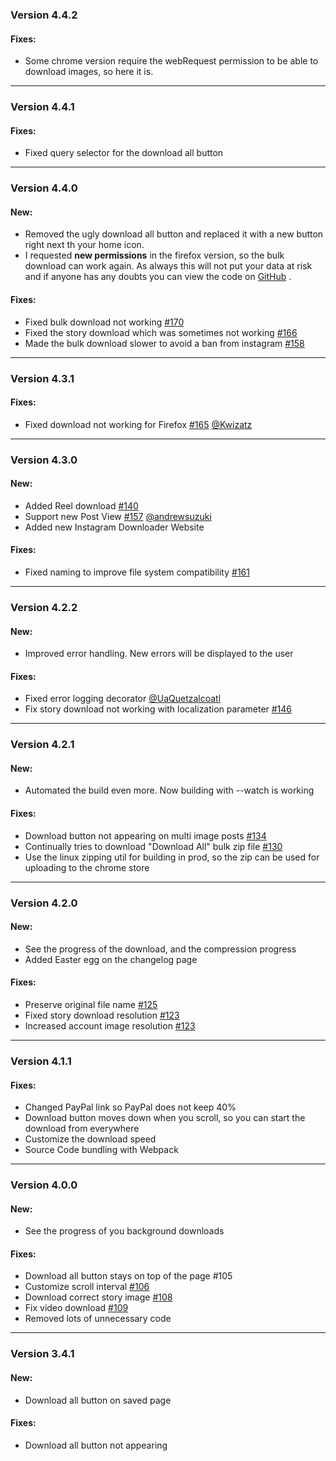 ### Version 4.4.2
#### Fixes:
+ Some chrome version require the webRequest permission to be able to download images, so here it is.

---

### Version 4.4.1
#### Fixes:
+ Fixed query selector for the download all button

---

### Version 4.4.0

#### New:

+ Removed the ugly download all button and replaced it with a new button right next th your home icon.
+ I requested **new permissions** in the firefox version, so the bulk download can work again. As always this will not
  put your data at risk and if anyone has any doubts you can view the code
  on [GitHub](https://github.com/HuiiBuh/InstagramDownloader) .

#### Fixes:

+ Fixed bulk download not working [#170](https://github.com/HuiiBuh/InstagramDownloader/issues/170)
+ Fixed the story download which was sometimes not
  working  [#166](https://github.com/HuiiBuh/InstagramDownloader/issues/166)
+ Made the bulk download slower to avoid a ban from
  instagram [#158](https://github.com/HuiiBuh/InstagramDownloader/issues/158)
  
---

### Version 4.3.1

#### Fixes:

+ Fixed download not working for
  Firefox [#165](https://github.com/HuiiBuh/InstagramDownloader/issues/165) [@Kwizatz](https://github.com/Kwizatz)

---

### Version 4.3.0

#### New:

+ Added Reel download [#140](https://github.com/HuiiBuh/InstagramDownloader/issues/140)
+ Support new Post
  View [#157](https://github.com/HuiiBuh/InstagramDownloader/issues/157) [@andrewsuzuki](https://github.com/andrewsuzuki)
+ Added new Instagram Downloader Website

#### Fixes:

+ Fixed naming to improve file system compatibility [#161](https://github.com/HuiiBuh/InstagramDownloader/issues/161)

---

### Version 4.2.2

#### New:

+ Improved error handling. New errors will be displayed to the user

#### Fixes:

+ Fixed error logging decorator [@UaQuetzalcoatl](https://github.com/UaQuetzalcoatl)
+ Fix story download not working with localization
  parameter [#146](https://github.com/HuiiBuh/InstagramDownloader/issues/146)

---

### Version 4.2.1

#### New:

+ Automated the build even more. Now building with --watch is working

#### Fixes:

+ Download button not appearing on multi image posts [#134](https://github.com/HuiiBuh/InstagramDownloader/issues/134)
+ Continually tries to download "Download All" bulk zip
  file [#130](https://github.com/HuiiBuh/InstagramDownloader/issues/130)
+ Use the linux zipping util for building in prod, so the zip can be used for uploading to the chrome store

---

### Version 4.2.0

#### New:

+ See the progress of the download, and the compression progress
+ Added Easter egg on the changelog page

#### Fixes:

+ Preserve original file name [#125](https://github.com/HuiiBuh/InstagramDownloader/issues/125)
+ Fixed story download resolution [#123](https://github.com/HuiiBuh/InstagramDownloader/issues/123)
+ Increased account image resolution [#123](https://github.com/HuiiBuh/InstagramDownloader/issues/123)

---

### Version 4.1.1

#### Fixes:

+ Changed PayPal link so PayPal does not keep 40%
+ Download button moves down when you scroll, so you can start the download from everywhere
+ Customize the download speed
+ Source Code bundling with Webpack

---

### Version 4.0.0

#### New:

+ See the progress of you background downloads

#### Fixes:

+ Download all button stays on top of the page #105
+ Customize scroll interval [#106](https://github.com/HuiiBuh/InstagramDownloader/issues/106)
+ Download correct story image [#108](https://github.com/HuiiBuh/InstagramDownloader/issues/108)
+ Fix video download [#109](https://github.com/HuiiBuh/InstagramDownloader/issues/109)
+ Removed lots of unnecessary code

---

### Version 3.4.1

#### New:

+ Download all button on saved page

#### Fixes:

+ Download all button not appearing
